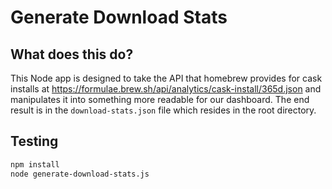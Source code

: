 # Generate Download Stats

## What does this do?

This Node app is designed to take the API that homebrew provides for cask installs at https://formulae.brew.sh/api/analytics/cask-install/365d.json and manipulates it into something more readable for our dashboard. The end result is in the `download-stats.json` file which resides in the root directory.

## Testing

```bash
npm install
node generate-download-stats.js
```
